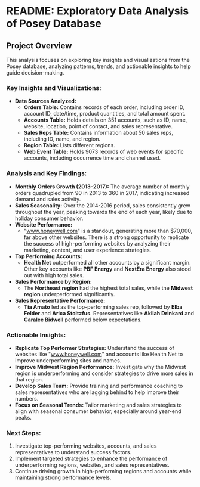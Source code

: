 
# README: Exploratory Data Analysis of Posey Database

## Project Overview
This analysis focuses on exploring key insights and visualizations from the Posey database, analyzing patterns, trends, and actionable insights to help guide decision-making.

### Key Insights and Visualizations:
- **Data Sources Analyzed:**
  - **Orders Table:** Contains records of each order, including order ID, account ID, date/time, product quantities, and total amount spent.
  - **Accounts Table:** Holds details on 351 accounts, such as ID, name, website, location, point of contact, and sales representative.
  - **Sales Reps Table:** Contains information about 50 sales reps, including ID, name, and region.
  - **Region Table:** Lists different regions.
  - **Web Event Table:** Holds 9073 records of web events for specific accounts, including occurrence time and channel used.

### Analysis and Key Findings:
- **Monthly Orders Growth (2013–2017):** The average number of monthly orders quadrupled from 90 in 2013 to 360 in 2017, indicating increased demand and sales activity.
- **Sales Seasonality:** Over the 2014-2016 period, sales consistently grew throughout the year, peaking towards the end of each year, likely due to holiday consumer behavior.
- **Website Performance:**
  - "www.honeywell.com" is a standout, generating more than $70,000, far above other websites. There is a strong opportunity to replicate the success of high-performing websites by analyzing their marketing, content, and user experience strategies.
- **Top Performing Accounts:**
  - **Health Net** outperformed all other accounts by a significant margin. Other key accounts like **PBF Energy** and **NextEra Energy** also stood out with high total sales.
- **Sales Performance by Region:**
  - The **Northeast region** had the highest total sales, while the **Midwest region** underperformed significantly.
- **Sales Representative Performance:**
  - **Tia Amato** led as the top-performing sales rep, followed by **Elba Felder** and **Arica Stoltzfus**. Representatives like **Akilah Drinkard** and **Caralee Bidwell** performed below expectations.

### Actionable Insights:
- **Replicate Top Performer Strategies:** Understand the success of websites like "www.honeywell.com" and accounts like Health Net to improve underperforming sites and names.
- **Improve Midwest Region Performance:** Investigate why the Midwest region is underperforming and consider strategies to drive more sales in that region.
- **Develop Sales Team:** Provide training and performance coaching to sales representatives who are lagging behind to help improve their numbers.
- **Focus on Seasonal Trends:** Tailor marketing and sales strategies to align with seasonal consumer behavior, especially around year-end peaks.

### Next Steps:
1. Investigate top-performing websites, accounts, and sales representatives to understand success factors.
2. Implement targeted strategies to enhance the performance of underperforming regions, websites, and sales representatives.
3. Continue driving growth in high-performing regions and accounts while maintaining strong performance levels.
